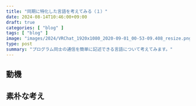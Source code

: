 ```yaml
---
title: "同期に特化した言語を考えてみる（１）"
date: 2024-08-14T10:46:00+09:00
draft: true
categories: [ "blog" ]
tags: [ "blog" ]
image: "images/2024/VRChat_1920x1080_2020-09-01_00-53-09.408_resize.png"
type: post
summary: "プログラム同士の通信を簡単に記述できる言語について考えてみます。"
---
```


## 動機

## 素朴な考え
